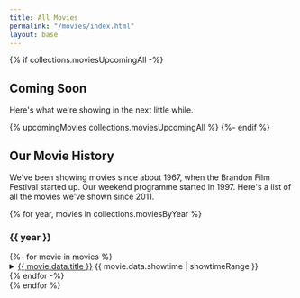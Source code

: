 ```yaml
---
title: All Movies
permalink: "/movies/index.html"
layout: base
---
```


{% if collections.moviesUpcomingAll -%}
## Coming Soon

Here's what we're showing in the next little while.

{% upcomingMovies collections.moviesUpcomingAll %}
{%- endif %}

## Our Movie History

We've been showing movies since about 1967, when the Brandon Film Festival started up. Our weekend programme started in 1997. Here's a list of all the movies we've shown since 2011.

<div class="all-movies">
{% for year, movies in collections.moviesByYear %}
<div id="movies-{{ year }}">

### {{ year }}

<div class="all-movies movie-list">
{%- for movie in movies %}
<details>
	<summary>
		<a href="{{movie.url}}" title="{{ movie.data.showtime[0] | dateformat }}">{{ movie.data.title }}</a> <span class="movie-showtime-summary">{{ movie.data.showtime | showtimeRange }}</span>
	</summary>
	<p>{{ movie.data.excerpt }}</p>
	<p>{{ movie.data.showtime | showtimeRange }}</p>
</details>
{% endfor -%}
</div><!-- .all-movies movie-list -->
</div><!-- #movies-{{ year }} -->
{% endfor %}
</div><!-- .all-movies -->
